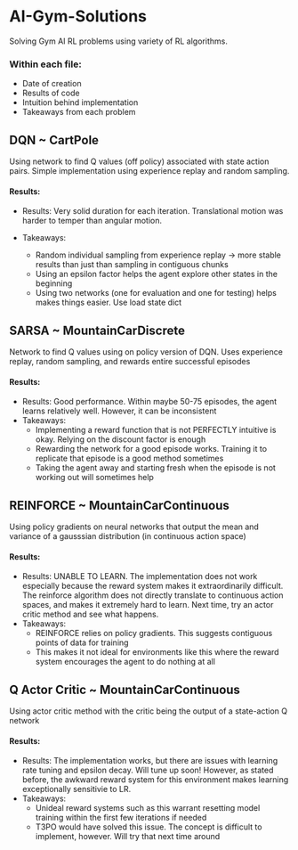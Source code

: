 # AI-Gym-Solutions
Solving Gym AI RL problems using variety of RL algorithms. 

### Within each file:
  - Date of creation
  - Results of code 
  - Intuition behind implementation
  - Takeaways from each problem

## DQN ~ CartPole
  Using network to find Q values (off policy) associated with state action pairs. Simple implementation using experience replay and random   sampling.
  
####      Results:
  - Results: Very solid duration for each iteration. Translational motion was harder to temper than angular motion.

  - Takeaways:
    - Random individual sampling from experience replay -> more stable results than just than sampling in contiguous chunks
    - Using an epsilon factor helps the agent explore other states in the beginning
    - Using two networks (one for evaluation and one for testing) helps makes things easier. Use load state dict
  
## SARSA ~ MountainCarDiscrete
  Network to find Q values using on policy version of DQN. Uses experience replay, random sampling, and rewards entire successful episodes
  
####      Results:
  - Results: Good performance. Within maybe 50-75 episodes, the agent learns relatively well. However, it can be inconsistent 
  - Takeaways:
      - Implementing a reward function that is not PERFECTLY intuitive is okay. Relying on the discount factor is enough
      - Rewarding the network for a good episode works. Training it to replicate that episode is a good method sometimes
      - Taking the agent away and starting fresh when the episode is not working out will sometimes help

## REINFORCE ~ MountainCarContinuous
  Using policy gradients on neural networks that output the mean and variance of a gausssian distribution (in continuous action space)
  
####       Results:
   - Results: UNABLE TO LEARN. The implementation does not work especially because the reward system makes it extraordinarily difficult. The reinforce algorithm does not directly translate to continuous action spaces, and makes it extremely hard to learn. Next time, try an actor critic method and see what happens.
   - Takeaways:
        - REINFORCE relies on policy gradients. This suggests contiguous points of data for training
        - This makes it not ideal for environments like this where the reward system encourages the agent to do nothing at all
  
## Q Actor Critic ~ MountainCarContinuous
  Using actor critic method with the critic being the output of a state-action Q network
  
####      Results:
  - Results: The implementation works, but there are issues with learning rate tuning and epsilon decay. Will tune up soon! However, as stated before, the awkward reward system for this environment makes learning exceptionally sensitivie to LR.
  - Takeaways:
       - Unideal reward systems such as this warrant resetting model training within the first few iterations if needed
       - T3PO would have solved this issue. The concept is difficult to implement, however. Will try that next time around
